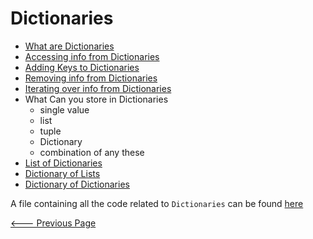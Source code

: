 # Dictionaries
- [What are Dictionaries](011_01_Dictionaries.ipynb)
- [Accessing info from Dictionaries](011_02_Accessing_info_from_Dictionaries.ipynb)
- [Adding Keys to Dictionaries](011_03_Adding_Keys_to_Dictionaries.ipynb)
- [Removing info from Dictionaries](011_04_Removing_info_from_Dictionaries.ipynb)
- [Iterating over info from Dictionaries](011_05_Iterating_over_info_from_Dictionaries.ipynb)
- What Can you store in Dictionaries
    - single value
    - list
    - tuple
    - Dictionary
    - combination of any these
- [List of Dictionaries](011_06_List_of_Dictionaries.ipynb)
- [Dictionary of Lists](011_07_Dictionary_of_Lists.ipynb)
- [Dictionary of Dictionaries](011_08_Dictionary_of_Dictionaries.ipynb)

A file containing all the code related to `Dictionaries` can be found [here](../../codes/011_Dictionaries.ipynb)

[<--- Previous Page](../README.md)
